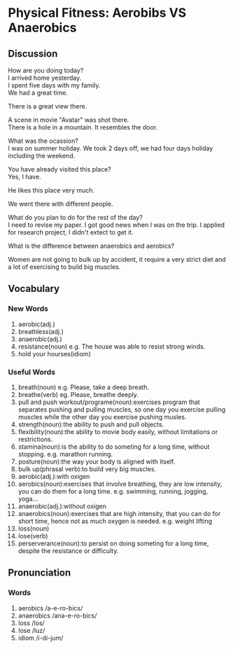 # Physical Fitness: Aerobibs VS Anaerobics
## Discussion
How are you doing today?  
I arrived home yesterday.  
I spent five days with my family.  
We had a great time.  

There is a great view there.  

A scene in movie "Avatar" was shot there.  
There is a hole in a mountain. It resembles the door.  

What was the ocassion?  
I was on summer holiday. We took 2 days off, we had four days holiday including the weekend.   

You have already visited this place?  
Yes, I have.  

He likes this place very much.  

We went there with different people.  

What do you plan to do for the rest of the day?  
I need to revise my paper. I got good news when I was on the trip. I applied for research project, I didn't extect to get it.    

What is the difference between anaerobics and aerobics?   

Women are not going to bulk up by accident, it require a very strict diet and a lot of exercising to build big muscles.  

## Vocabulary 
### New Words
1. aerobic(adj.)
1. breathless(adj.)
1. anaerobic(adj.)
1. resistance(noun) e.g. The house was able to resist strong winds.
1. hold your hourses(idiom)

### Useful Words
1. breath(noun) e.g. Please, take a deep breath.
1. breathe(verb) eg. Please, breathe deeply.
1. pull and push workout/programe(noun):exercises program that separates pushing and pulling muscles, so one day you exercise pulling muscles while the other day you exercise pushing musles.
1. strength(noun):the ability to push and pull objects.
1. flexibility(noun):the ability to movie body easily, without limitations or restrictions.
1. stamina(noun):is the ability to do someting for a long time, without stopping. e.g. marathon running.
1. posture(noun):the way your body is aligned with itself.
1. bulk up(phrasal verb):to build very big muscles.
1. aerobic(adj.):with oxigen
1. aerobics(noun):exercises that involve breathing, they are low intensity, you can do them for a long time. e.g. swimming, running, jogging, yoga...
1. anaerobic(adj.):without oxigen
1. anaerobics(noun):exercises that are high intensity, that you can do for short time, hence not as much oxygen is needed. e.g. weight lifting
1. loss(noun)
1. lose(verb)
1. perserverance(noun):to persist on doing someting for a long time, despite the resistance or difficulty.

## Pronunciation
### Words
1. aerobics /a-e-ro-bics/
1. anaerobics /ana-e-ro-bics/
1. loss /los/
1. lose /luz/
1. idiom /i-di-jum/
